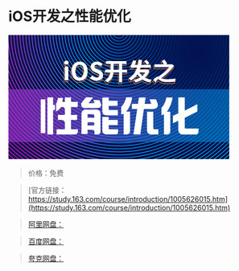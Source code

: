 # iOS开发之性能优化

![img](../../../assets/study163/free/d65522ca-52be-40ed-bcf5-5078dde35c57.png)

> 价格：免费

> [官方链接：https://study.163.com/course/introduction/1005626015.htm](https://study.163.com/course/introduction/1005626015.htm)

> [阿里网盘：]()

> [百度网盘：]()

> [夸克网盘：]()
